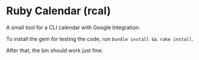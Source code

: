 # Ruby Calendar (rcal)

A small tool for a CLI calendar with Google Integration.

To install the gem for testing the code, run `bundle install && rake install`.

After that, the bin should work just fine.

